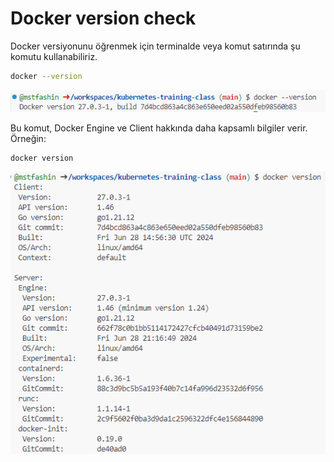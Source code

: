 # Docker version check

Docker versiyonunu öğrenmek için terminalde veya komut satırında şu komutu kullanabiliriz.

```bash
docker --version
```

![Docker Version Check Result](./images/docker-version.png)

Bu komut, Docker Engine ve Client hakkında daha kapsamlı bilgiler verir. Örneğin:

```bash
docker version
```

![Docker Version Check Result](./images/docker-version2.png)